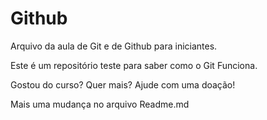 # Github 

Arquivo da aula de Git e de Github para iniciantes.

Este é um repositório teste para saber como o Git Funciona. 

Gostou do curso? Quer mais? Ajude com uma doação!

Mais uma mudança no arquivo Readme.md
